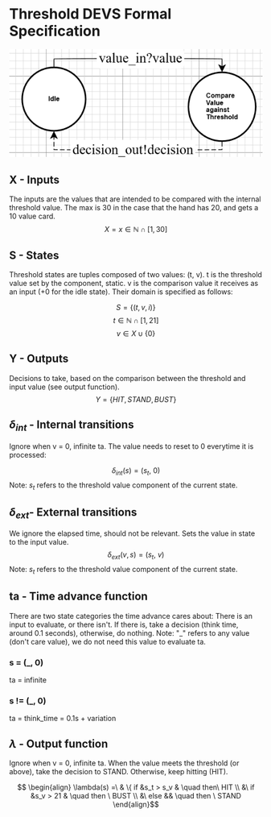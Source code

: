 # Threshold DEVS Formal Specification
![threshold model](threshold.png)

## X - Inputs
The inputs are the values that are intended to be compared with the internal threshold value. 
The max is 30 in the case that the hand has 20, and gets a 10 value card.
$$ X = x \in \mathbb{N} \cap [1, 30]$$

## S - States
Threshold states are tuples composed of two values: (t, v). t is the threshold value set by the component, static. 
v is the comparison value it receives as an input (+0 for the idle state). Their domain is specified as follows:

$$ S = \{(t,v,i)\} $$
$$ t \in \mathbb{N} \cap [1, 21]$$
$$ v \in X \cup\{0\}$$

## Y - Outputs
Decisions to take, based on the comparison between the threshold and input value (see output function).
$$ Y = \{HIT, STAND, BUST\} $$

## $\delta_{int}$ - Internal transitions
Ignore when v = 0, infinite ta. The value needs to reset to 0 everytime it is processed:

$$ \delta_{int}(s)= (s_t,\ 0)$$
Note: $s_t$ refers to the threshold value component of the current state.

## $\delta_{ext}$- External transitions
We ignore the elapsed time, should not be relevant. Sets the value in state to the input value.
$$ \delta_{ext}(v, s)= (s_t,\ v)$$
Note: $s_t$ refers to the threshold value component of the current state.

## ta - Time advance function
There are two state categories the time advance cares about: There is an input to evaluate, or there isn't. 
If there is, take a decision (think time, around 0.1 seconds), otherwise, do nothing. 
Note: "_" refers to any value (don't care value), we do not need this value to evaluate ta.

### s = (_, 0)
ta = infinite
### s != (_, 0)
ta = think_time = 0.1s + variation

## $\lambda$ - Output function
Ignore when v = 0, infinite ta. When the value meets the threshold (or above), take the decision to STAND. 
Otherwise, keep hitting (HIT).

$$ \begin{align}
\lambda(s) =\ & \{ if  &s_t > s_v & \quad then\ HIT \\
&\ if  &s_v > 21 & \quad then \ BUST \\
&\ else && \quad then \ STAND
\end{align}$$ 